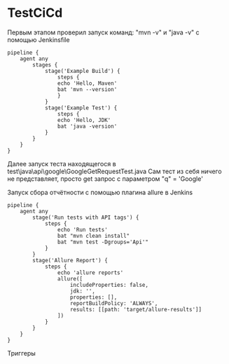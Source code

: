 # TestCiCd
Первым этапом проверил запуск команд:
"mvn -v" и "java -v" с помощью Jenkinsfile

```Jenkinsfile
pipeline {
    agent any
        stages {
            stage('Example Build') {
                steps {
                echo 'Hello, Maven'
                bat 'mvn --version'
                }
            }
            stage('Example Test') {
                steps {
                echo 'Hello, JDK'
                bat 'java -version'
            }
        }
    }
}
```
Далее запуск теста находящегося в test\java\api\google\GoogleGetRequestTest.java
Сам тест из себя ничего не представляет, просто get запрос с параметром 
"q" = 'Google'

Запуск сбора отчётности с помощью плагина allure в Jenkins
```
pipeline {
    agent any
        stage('Run tests with API tags') {
            steps {
                echo 'Run tests'
                bat "mvn clean install"
                bat "mvn test -Dgroups='Api'"
            }
        }
        stage('Allure Report') {
            steps {
                echo 'allure reports'
                allure([
                    includeProperties: false,
                    jdk: '',
                    properties: [],
                    reportBuildPolicy: 'ALWAYS',
                    results: [[path: 'target/allure-results']]
                ])
            }
        }
    }
}
```

Триггеры